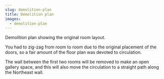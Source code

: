 ```yaml
---
slug: demolition-plan
title: Demolition plan
images:
  - demolition-plan
---
```

Demolition plan showing the original room layout.

You had to zig-zag from room to room due to the original placement of the doors, so a fair amount of the floor plan was devoted to circulation.

The wall between the first two rooms will be removed to make an open gallery space, and this will also move the circulation to a straight path along the Northeast wall.